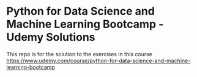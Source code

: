 # Python for Data Science and Machine Learning Bootcamp - Udemy Solutions
 This repo is for the solution to the exercises in this course https://www.udemy.com/course/python-for-data-science-and-machine-learning-bootcamp
